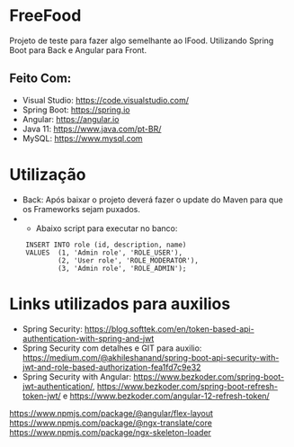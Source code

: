 # FreeFood

Projeto de teste para fazer algo semelhante ao IFood. Utilizando Spring Boot para Back e Angular para Front.

## Feito Com:
- Visual Studio: https://code.visualstudio.com/
- Spring Boot: https://spring.io
- Angular: https://angular.io
- Java 11: https://www.java.com/pt-BR/
- MySQL: https://www.mysql.com

# Utilização
- Back: Após baixar o projeto deverá fazer o update do Maven para que os Frameworks sejam puxados.
- - Abaixo script para executar no banco: 
```MySQL 
	INSERT INTO role (id, description, name) 
	VALUES 	(1, 'Admin role', 'ROLE_USER'),
			(2, 'User role', 'ROLE_MODERATOR'),
			(3, 'Admin role', 'ROLE_ADMIN');
```

# Links utilizados para auxilios
- Spring Security: https://blog.softtek.com/en/token-based-api-authentication-with-spring-and-jwt
- Spring Security com detalhes e GIT para auxilio: https://medium.com/@akhileshanand/spring-boot-api-security-with-jwt-and-role-based-authorization-fea1fd7c9e32
- Spring Security with Angular: https://www.bezkoder.com/spring-boot-jwt-authentication/, https://www.bezkoder.com/spring-boot-refresh-token-jwt/ e https://www.bezkoder.com/angular-12-refresh-token/

https://www.npmjs.com/package/@angular/flex-layout
https://www.npmjs.com/package/@ngx-translate/core
https://www.npmjs.com/package/ngx-skeleton-loader